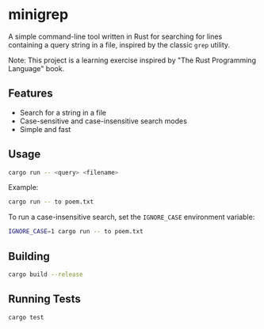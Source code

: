 # minigrep

A simple command-line tool written in Rust for searching for lines containing a query string in a file, inspired by the classic `grep` utility.

Note: This project is a learning exercise inspired by "The Rust Programming Language" book.

## Features

- Search for a string in a file
- Case-sensitive and case-insensitive search modes
- Simple and fast

## Usage

```bash
cargo run -- <query> <filename>
```

Example:

```bash
cargo run -- to poem.txt
```

To run a case-insensitive search, set the `IGNORE_CASE` environment variable:

```bash
IGNORE_CASE=1 cargo run -- to poem.txt
```

## Building

```bash
cargo build --release
```

## Running Tests

```bash
cargo test
```